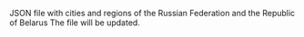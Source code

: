 JSON file with cities and regions of the Russian Federation and the Republic of Belarus
The file will be updated.
